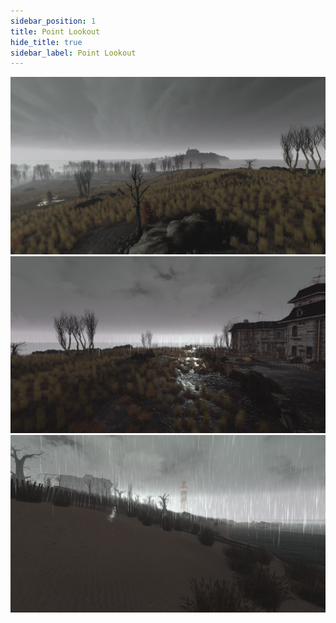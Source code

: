 ```yaml
---
sidebar_position: 1
title: Point Lookout
hide_title: true
sidebar_label: Point Lookout
---
```

![Point Lookout 1](assets/pointlookout/pointlookout1.png)
![Point Lookout 2](assets/pointlookout/pointlookout2.png)
![Point Lookout 3](assets/pointlookout/pointlookout3.png)
